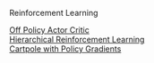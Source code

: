 
Reinforcement Learning

<a href="https://medium.com/geekculture/actor-critic-off-policy-actor-critic-algorithm-cca654845558"> Off Policy Actor Critic </a> <br>
<a href="https://towardsdatascience.com/hierarchical-reinforcement-learning-a2cca9b76097?source=email-bdc3188c662a-1654415065161-digest.reader-7f60cf5620c9-a2cca9b76097----0-59------------------1e3bc22d_0092_41ab_b918_12b71e60c319-1-"> Hierarchical Reinforcement Learning </a> <br>
<a href="https://medium.com/swlh/cartpole-with-policy-gradient-tensorflow-2-x-3a7a14b9cc03"> Cartpole with Policy Gradients </a> <br>
